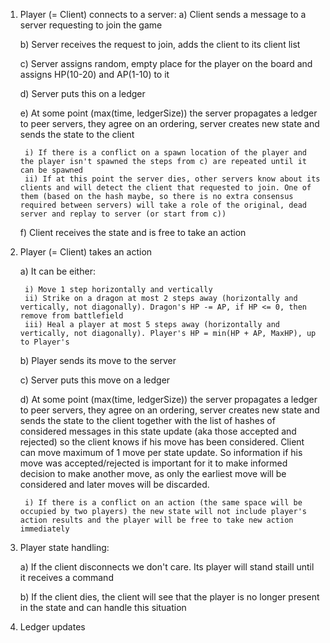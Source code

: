1. Player (= Client) connects to a server:
    a) Client sends a message to a server requesting to join the game

    b) Server receives the request to join, adds the client to its client list

    c) Server assigns random, empty place for the player on the board and assigns HP(10-20) and AP(1-10) to it

    d) Server puts this on a ledger

    e) At some point (max(time, ledgerSize)) the server propagates a ledger to peer servers, they agree on an ordering, server creates new state and sends the state to the client

        i) If there is a conflict on a spawn location of the player and the player isn't spawned the steps from c) are repeated until it can be spawned
        ii) If at this point the server dies, other servers know about its clients and will detect the client that requested to join. One of them (based on the hash maybe, so there is no extra consensus required between servers) will take a role of the original, dead server and replay to server (or start from c))

    f) Client receives the state and is free to take an action

2. Player (= Client) takes an action

    a) It can be either:

        i) Move 1 step horizontally and vertically
        ii) Strike on a dragon at most 2 steps away (horizontally and vertically, not diagonally). Dragon's HP -= AP, if HP <= 0, then remove from battlefield
        iii) Heal a player at most 5 steps away (horizontally and vertically, not diagonally). Player's HP = min(HP + AP, MaxHP), up to Player's

    b) Player sends its move to the server

    c) Server puts this move on a ledger

    d) At some point (max(time, ledgerSize)) the server propagates a ledger to peer servers, they agree on an ordering, server creates new state and sends the state to the client together with the list of hashes of considered messages in this state update (aka those accepted and rejected) so the client knows if his move has been considered. Client can move maximum of 1 move per state update. So information if his move was accepted/rejected is important for it to make informed decision to make another move, as only the earliest move will be considered and later moves will be discarded. 

        i) If there is a conflict on an action (the same space will be occupied by two players) the new state will not include player's action results and the player will be free to take new action immediately

3. Player state handling:

    a) If the client disconnects we don't care. Its player will stand staill until it receives a command

    b) If the client dies, the client will see that the player is no longer present in the state and can handle this situation

4. Ledger updates
